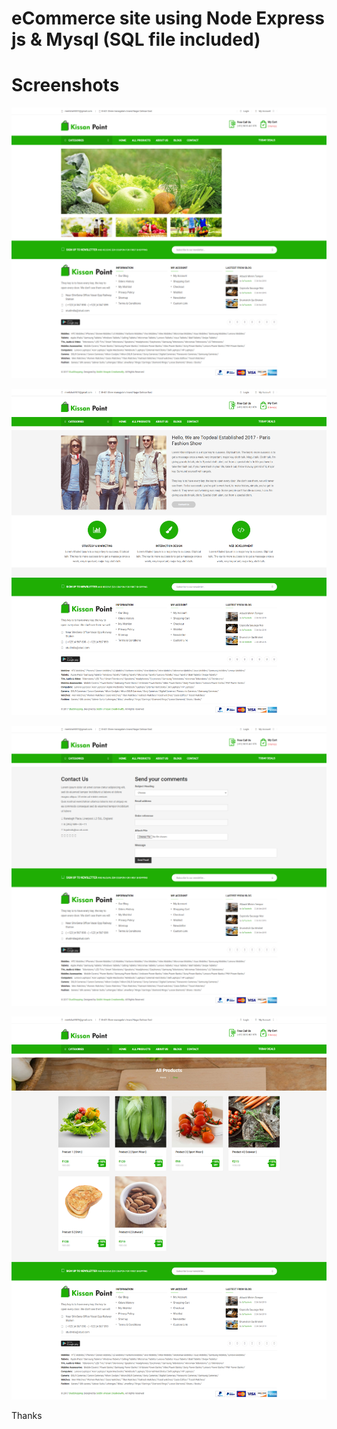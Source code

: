 # eCommerce site using Node Express js & Mysql (SQL file included)

# Screenshots

![alt ProductsPage](https://github.com/Meet9819/ecommerce_nodejs_expressjs_mysql/blob/master/screenshort/1.png)

![alt ProductDetails](https://github.com/Meet9819/ecommerce_nodejs_expressjs_mysql/blob/master/screenshort/2.png)

![alt Cart](https://github.com/Meet9819/ecommerce_nodejs_expressjs_mysql/blob/master/screenshort/3.png)

![alt Checkout](https://github.com/Meet9819/ecommerce_nodejs_expressjs_mysql/blob/master/screenshort/4.png)


Thanks
